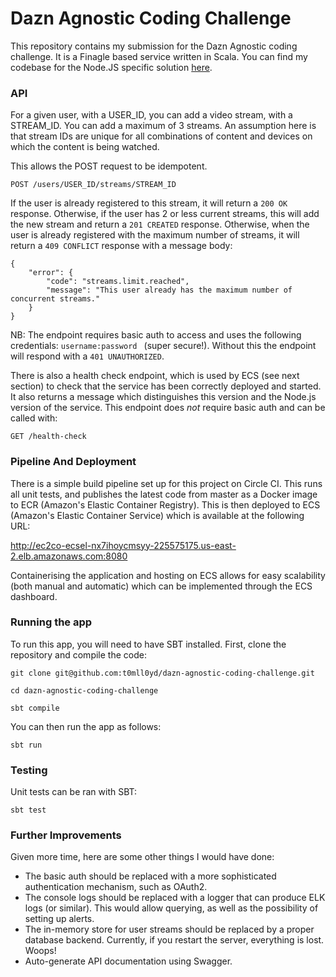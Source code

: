 # Dazn Agnostic Coding Challenge

This repository contains my submission for the Dazn Agnostic coding challenge.
It is a Finagle based service written in Scala. You can find my codebase for the Node.JS specific solution [here][0].

### API

For a given user, with a USER_ID, you can add a video stream, with a STREAM_ID. You can add a maximum of 3 streams.
An assumption here is that stream IDs are unique for all combinations of content and devices on which the content is being watched.

This allows the POST request to be idempotent.

```
POST /users/USER_ID/streams/STREAM_ID
```

If the user is already registered to this stream, it will return a `200 OK` response.
Otherwise, if the user has 2 or less current streams, this will add the new stream and return a `201 CREATED` response.
Otherwise, when the user is already registered with the maximum number of streams, it will return a `409 CONFLICT` response with a message body:

```
{
    "error": {
        "code": "streams.limit.reached",
        "message": "This user already has the maximum number of concurrent streams."
    }
}
```

NB: The endpoint requires basic auth to access and uses the following credentials: `username:password ` (super secure!). Without this the
endpoint will respond with a `401 UNAUTHORIZED`.

There is also a health check endpoint, which is used by ECS (see next section) to check
that the service has been correctly deployed and started. It also returns a message which distinguishes this version
and the Node.js version of the service. This endpoint does *not* require basic auth and can be called with:

```
GET /health-check
```

### Pipeline And Deployment

There is a simple build pipeline set up for this project on Circle CI. This runs all unit tests,
and publishes the latest code from master as a Docker image to ECR (Amazon's Elastic Container Registry). This is then deployed
to ECS (Amazon's Elastic Container Service) which is available at the following URL:

http://ec2co-ecsel-nx7ihoycmsyy-225575175.us-east-2.elb.amazonaws.com:8080

Containerising the application and hosting on ECS allows for easy scalability (both manual and automatic)
which can be implemented through the ECS dashboard.

### Running the app

To run this app, you will need to have SBT installed.
First, clone the repository and compile the code:

```
git clone git@github.com:t0mll0yd/dazn-agnostic-coding-challenge.git

cd dazn-agnostic-coding-challenge

sbt compile
```

You can then run the app as follows:

```
sbt run
```

### Testing

Unit tests can be ran with SBT:

```
sbt test
```

### Further Improvements

Given more time, here are some other things I would have done:

- The basic auth should be replaced with a more sophisticated authentication mechanism, such as OAuth2.
- The console logs should be replaced with a logger that can produce ELK logs (or similar). This would allow querying, as well as the possibility of setting up alerts.
- The in-memory store for user streams should be replaced by a proper database backend. Currently, if you restart the server, everything is lost. Woops!
- Auto-generate API documentation using Swagger.


[0]: https://github.com/t0mll0yd/dazn-node-js-coding-challenge
